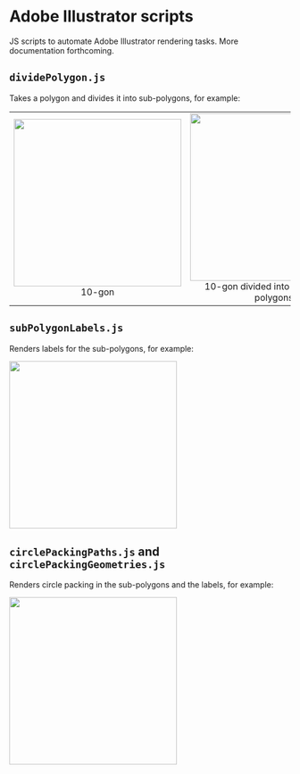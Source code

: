 # Adobe Illustrator scripts
JS scripts to automate Adobe Illustrator rendering tasks. More documentation forthcoming.

## `dividePolygon.js`
Takes a polygon and divides it into sub-polygons, for example:

<table>
<tr>
<td align="center">
<img width="300" src="https://user-images.githubusercontent.com/532545/30355387-fea20e7e-97e7-11e7-8a69-c911fc61bdd4.png" />
<br />
10-gon
</td>
<td align="center">
<img width="300" src="https://user-images.githubusercontent.com/532545/30355416-3b82a506-97e8-11e7-9eb6-017a4b67a037.png" />
<br />
10-gon divided into eleven sub-polygons
</td>
</tr>
</table>

## `subPolygonLabels.js`
Renders labels for the sub-polygons, for example:

<img width="300" src="https://user-images.githubusercontent.com/532545/30355558-f72033dc-97e8-11e7-96c4-bfe0a6f24bae.png" />

## `circlePackingPaths.js` and `circlePackingGeometries.js`
Renders circle packing in the sub-polygons and the labels, for example:

<img width="300" src="https://user-images.githubusercontent.com/532545/30355899-fb6dadd2-97ea-11e7-9f92-00257b8c5f0a.png" />
